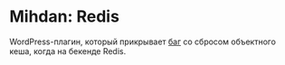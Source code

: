 # Mihdan: Redis

WordPress-плагин, который прикрывает [баг](https://core.trac.wordpress.org/ticket/31245) со сбросом объектного кеша, когда на бекенде Redis.
